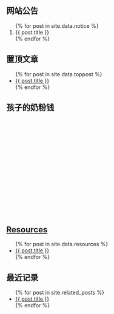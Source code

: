<div class="sidenav">
	<h2>网站公告</h2>
	<ol class="artical-list">
	{% for post in site.data.notice %}
		<li>{{ post.title }}</li>
	{% endfor %}
	</ol>
</div>
<div class="sidenav">
	<h2>置顶文章</h2>
	<ul class="artical-list">
	{% for post in site.data.toppost %}
		<li><a href="{{ site.url }}{{ post.url }}">{{ post.title }}</a></li>
	{% endfor %}
	</ul>
</div>
<div class="sidenav">
	<h2>孩子的奶粉钱</h2>
	<div>
		<ins class="adsbygoogle"
			 style="display:inline-block;width:250px;height:250px"
			 data-ad-client="ca-pub-2326969899478823"
			 data-ad-slot="8884906795"></ins>
		<script>
		(adsbygoogle = window.adsbygoogle || []).push({});
		</script>
	</div>
</div>

<div class="sidenav">
	<h2><a href="{{ site.url }}/resources"><span>Resources</span></a></h2>
	<ul class="artical-list">
		{% for post in site.data.resources %}
			<li><a href="{{ post.url }}">{{ post.title }}</a></li>
		{% endfor %}
	</ul>
	<h2>最近记录</h2>
	<ul class="artical-list">
	{% for post in site.related_posts %}
		<li><a href="{{ site.url }}{{ post.url }}">{{ post.title }}</a></li>
	{% endfor %}
	</ul>
</div> 

<div id="menuIndex" class="sidenav"></div>
<div id="menuIndex-next" class="sidenav">
	<ins class="adsbygoogle"
		 style="display:inline-block;width:250px;height:250px"
		 data-ad-client="ca-pub-2326969899478823"
		 data-ad-slot="8884906795"></ins>
	<script>
	(adsbygoogle = window.adsbygoogle || []).push({});
	</script>
</div>
